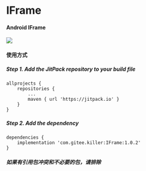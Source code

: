 # IFrame
#### Android IFrame

[![](https://jitpack.io/v/com.gitee.killer/IFrame.svg)](https://jitpack.io/#com.gitee.killer/IFrame)

#### 使用方式

##### Step 1. Add the JitPack repository to your build file

~~~
allprojects {
    repositories {
        ...
        maven { url 'https://jitpack.io' }
    }
}
~~~

##### Step 2. Add the dependency
~~~
dependencies {
    implementation 'com.gitee.killer:IFrame:1.0.2'
}

~~~

##### 如果有引用包冲突和不必要的包，请排除

